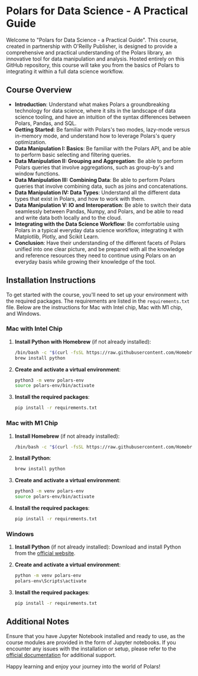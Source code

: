 # Polars for Data Science - A Practical Guide

Welcome to "Polars for Data Science - a Practical Guide". This course, created in partnership with O'Reilly Publisher, is designed to provide a comprehensive and practical understanding of the Polars library, an innovative tool for data manipulation and analysis. Hosted entirely on this GitHub repository, this course will take you from the basics of Polars to integrating it within a full data science workflow.

## Course Overview

- **Introduction**: Understand what makes Polars a groundbreaking technology for data science, where it sits in the landscape of data science tooling, and have an intuition of the syntax differences between Polars, Pandas, and SQL.
- **Getting Started**: Be familiar with Polars's two modes, lazy-mode versus in-memory mode, and understand how to leverage Polars's query optimization.
- **Data Manipulation I: Basics**: Be familiar with the Polars API, and be able to perform basic selecting and filtering queries.
- **Data Manipulation II: Grouping and Aggregation**: Be able to perform Polars queries that involve aggregations, such as group-by's and window functions.
- **Data Manipulation III: Combining Data**: Be able to perform Polars queries that involve combining data, such as joins and concatenations.
- **Data Manipulation IV: Data Types**: Understand all the different data types that exist in Polars, and how to work with them.
- **Data Manipulation V: IO and Interoperation**: Be able to switch their data seamlessly between Pandas, Numpy, and Polars, and be able to read and write data both locally and to the cloud.
- **Integrating with the Data Science Workflow**: Be comfortable using Polars in a typical everyday data science workflow, integrating it with Matplotlib, Plotly, and Scikit Learn.
- **Conclusion**: Have their understanding of the different facets of Polars unified into one clear picture, and be prepared with all the knowledge and reference resources they need to continue using Polars on an everyday basis while growing their knowledge of the tool.

## Installation Instructions

To get started with the course, you'll need to set up your environment with the required packages. The requirements are listed in the `requirements.txt` file. Below are the instructions for Mac with Intel chip, Mac with M1 chip, and Windows.

### Mac with Intel Chip

1. **Install Python with Homebrew** (if not already installed):
   ```bash
   /bin/bash -c "$(curl -fsSL https://raw.githubusercontent.com/Homebrew/install/HEAD/install.sh)"
   brew install python
   ```

3. **Create and activate a virtual environment**:
   ```bash
   python3 -m venv polars-env
   source polars-env/bin/activate
   ```

4. **Install the required packages**:
   ```bash
   pip install -r requirements.txt
   ```

### Mac with M1 Chip

1. **Install Homebrew** (if not already installed):
   ```bash
   /bin/bash -c "$(curl -fsSL https://raw.githubusercontent.com/Homebrew/install/HEAD/install.sh)"
   ```

2. **Install Python**:
   ```bash
   brew install python
   ```

3. **Create and activate a virtual environment**:
   ```bash
   python3 -m venv polars-env
   source polars-env/bin/activate
   ```

4. **Install the required packages**:
   ```bash
   pip install -r requirements.txt
   ```

### Windows

1. **Install Python** (if not already installed):
   Download and install Python from the [official website](https://www.python.org/downloads/).

2. **Create and activate a virtual environment**:
   ```bash
   python -m venv polars-env
   polars-env\Scripts\activate
   ```

3. **Install the required packages**:
   ```bash
   pip install -r requirements.txt
   ```

## Additional Notes

Ensure that you have Jupyter Notebook installed and ready to use, as the course modules are provided in the form of Jupyter notebooks. If you encounter any issues with the installation or setup, please refer to the [official documentation](https://jupyter.org/install) for additional support.

Happy learning and enjoy your journey into the world of Polars!